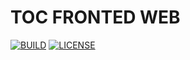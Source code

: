 # TOC FRONTED WEB

[![BUILD](https://img.shields.io/github/actions/workflow/status/ToC-Taiwan/toc-fronted-web/main.yml?style=for-the-badge&logo=github)](https://github.com/ToC-Taiwan/toc-fronted-web/actions/workflows/main.yml)
[![LICENSE](https://img.shields.io/github/license/ToC-Taiwan/toc-fronted-web?style=for-the-badge)](COPYING)
